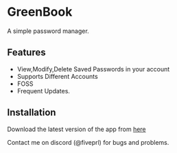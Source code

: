 # GreenBook

A simple password manager.
## Features
- View,Modify,Delete Saved Passwords in your account
- Supports Different Accounts
- FOSS
- Frequent Updates.
## Installation
Download the latest version of the app from [here](https://github.com/Yaman-2005/Green-book/releases)

Contact me on discord (@fiveprl) for bugs and problems.
